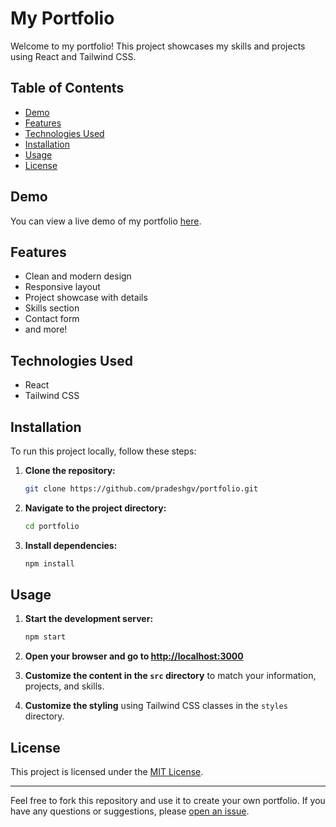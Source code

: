 # My Portfolio

Welcome to my portfolio! This project showcases my skills and projects using React and Tailwind CSS.

## Table of Contents

-   [Demo](#demo)
-   [Features](#features)
-   [Technologies Used](#technologies-used)
-   [Installation](#installation)
-   [Usage](#usage)
-   [License](#license)

## Demo

You can view a live demo of my portfolio [here](https://pradeshgv.netlify.app/).

## Features

-   Clean and modern design
-   Responsive layout
-   Project showcase with details
-   Skills section
-   Contact form
-   and more!

## Technologies Used

-   React
-   Tailwind CSS

## Installation

To run this project locally, follow these steps:

1. **Clone the repository:**

    ```bash
    git clone https://github.com/pradeshgv/portfolio.git
    ```

2. **Navigate to the project directory:**

    ```bash
    cd portfolio
    ```

3. **Install dependencies:**

    ```bash
    npm install
    ```

## Usage

1. **Start the development server:**

    ```bash
    npm start
    ```

2. **Open your browser and go to [http://localhost:3000](http://localhost:3000)**

3. **Customize the content in the `src` directory** to match your information, projects, and skills.

4. **Customize the styling** using Tailwind CSS classes in the `styles` directory.

## License

This project is licensed under the [MIT License](LICENSE).

---

Feel free to fork this repository and use it to create your own portfolio. If you have any questions or suggestions, please [open an issue](https://github.com/your-username/your-portfolio/issues).
